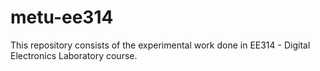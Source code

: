 # metu-ee314
This repository consists of the experimental work done in EE314 - Digital Electronics Laboratory course.
